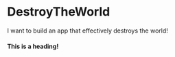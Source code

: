 # DestroyTheWorld
I want to build an app that effectively destroys the world!

#### This is a heading!
